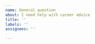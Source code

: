 ```yaml
---
name: General question
about: I need help with career advice
title: ''
labels: ''
assignees: ''

---
```



